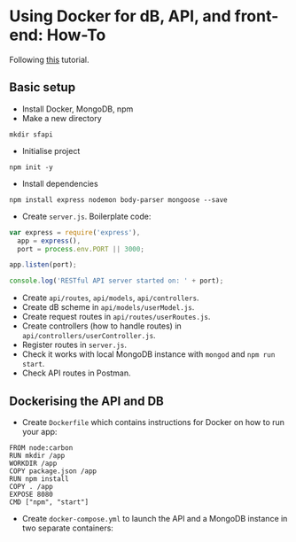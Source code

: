 # Using Docker for dB, API, and front-end: How-To
Following [this](https://www.codementor.io/olatundegaruba/nodejs-restful-apis-in-10-minutes-q0sgsfhbd) tutorial.

## Basic setup
- Install Docker, MongoDB, npm
- Make a new directory
```
mkdir sfapi
```
- Initialise project
```
npm init -y
```
- Install dependencies
```
npm install express nodemon body-parser mongoose --save
```
- Create `server.js`. Boilerplate code:
```javascript
var express = require('express'),
  app = express(),
  port = process.env.PORT || 3000;

app.listen(port);

console.log('RESTful API server started on: ' + port);
```
- Create `api/routes`, `api/models`, `api/controllers`.
- Create dB scheme in `api/models/userModel.js`.
- Create request routes in `api/routes/userRoutes.js`.
- Create controllers (how to handle routes) in `api/controllers/userController.js`.
- Register routes in `server.js`.
- Check it works with local MongoDB instance with `mongod` and `npm run start`.
- Check API routes in Postman.

## Dockerising the API and DB
- Create `Dockerfile` which contains instructions for Docker on how to run your app:
```Docker
FROM node:carbon
RUN mkdir /app
WORKDIR /app
COPY package.json /app
RUN npm install
COPY . /app
EXPOSE 8080
CMD ["npm", "start"]
```
- Create `docker-compose.yml` to launch the API and a MongoDB instance in two separate containers:
